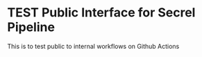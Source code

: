 # TEST Public Interface for Secrel Pipeline

This is to test public to internal workflows on Github Actions